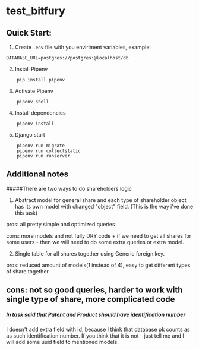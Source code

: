 # test_bitfury

## Quick Start:

1) Create `.env` file with you enviriment variables, example:
```
DATABASE_URL=postgres://postgres:@localhost/db
```

2) Install Pipenv
```
    pip install pipenv
```

3) Activate Pipenv
```
    pipenv shell
```

4) Install dependencies
```
    pipenv install
```

5) Django start
```
    pipenv run migrate
    pipenv run collectstatic
    pipenv run runserver
```

## Additional notes

#####There are two ways to do shareholders logic

1) Abstract model for general share and each type of shareholder object has its
 own model with changed "object" field. (This is the way i've done this task)  
 
 pros: all pretty simple and optimized queries  
 
 cons: more models and not fully DRY code + if we need to get all shares for 
 some users - then we will need to do some extra queries or extra model.
 
2) Single table for all shares  together using Generic foreign key. 
 
pros: reduced amount of models(1 instead of 4), easy to get different types of 
share together 
  
cons: not so good queries, harder to work with single type of share, more
 complicated code
---
##### In task said that Patent and Product should have identification number
I doesn't add extra field with id, because I think that database pk counts as
as such identification number. If you think that it is not - just tell me and I
will add some uuid field to mentioned models.
